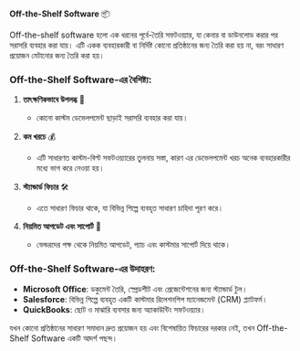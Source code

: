**Off-the-Shelf Software** 📦

Off-the-shelf software হলো এক ধরনের পূর্বে-তৈরি সফটওয়্যার, যা কেনার বা ডাউনলোড করার পর সরাসরি ব্যবহার করা যায়। এটি একক ব্যবহারকারী বা নির্দিষ্ট কোনো প্রতিষ্ঠানের জন্য তৈরি করা হয় না, বরং সাধারণ প্রয়োজন মেটানোর জন্য তৈরি করা হয়।

### Off-the-Shelf Software-এর বৈশিষ্ট্য:

1. **তাৎক্ষণিকভাবে উপলব্ধ** 🚀  
   - কোনো কাস্টম ডেভেলপমেন্ট ছাড়াই সরাসরি ব্যবহার করা যায়।

2. **কম খরচে** 💰  
   - এটি সাধারণত কাস্টম-বিল্ট সফটওয়্যারের তুলনায় সস্তা, কারণ এর ডেভেলপমেন্ট খরচ অনেক ব্যবহারকারীর মধ্যে ভাগ করে নেওয়া হয়।

3. **স্ট্যান্ডার্ড ফিচার** 🛠️  
   - এতে সাধারণ ফিচার থাকে, যা বিভিন্ন শিল্পে ব্যবহৃত সাধারণ চাহিদা পূরণ করে।

4. **নিয়মিত আপডেট এবং সাপোর্ট** 🔄  
   - ভেন্ডরদের পক্ষ থেকে নিয়মিত আপডেট, প্যাচ এবং কাস্টমার সাপোর্ট দিয়ে থাকে।

### Off-the-Shelf Software-এর উদাহরণ:

- **Microsoft Office**: ডকুমেন্ট তৈরি, স্প্রেডশীট এবং প্রেজেন্টেশনের জন্য স্ট্যান্ডার্ড টুল।
- **Salesforce**: বিভিন্ন শিল্পে ব্যবহৃত একটি কাস্টমার রিলেশনশিপ ম্যানেজমেন্ট (CRM) প্ল্যাটফর্ম।
- **QuickBooks**: ছোট ও মাঝারি ব্যবসার জন্য অ্যাকাউন্টিং সফটওয়্যার।

যখন কোনো প্রতিষ্ঠানের সাধারণ সমাধান দ্রুত প্রয়োজন হয় এবং বিশেষায়িত ফিচারের দরকার নেই, তখন Off-the-Shelf Software একটি আদর্শ পছন্দ।
